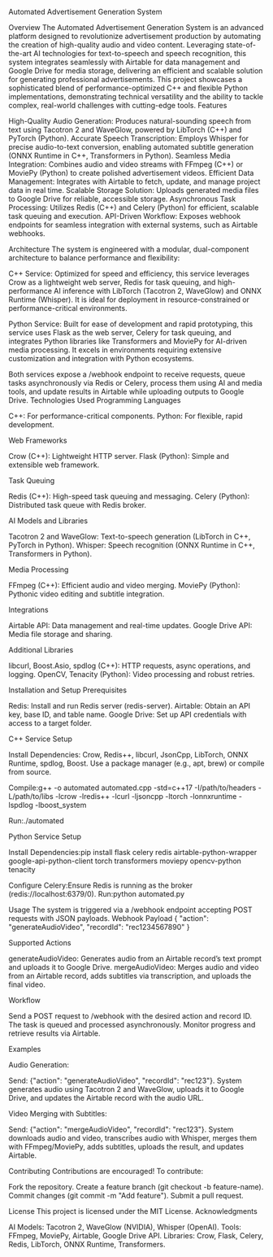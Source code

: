 Automated Advertisement Generation System

Overview
The Automated Advertisement Generation System is an advanced platform designed to revolutionize advertisement production by automating the creation of high-quality audio and video content. Leveraging state-of-the-art AI technologies for text-to-speech and speech recognition, this system integrates seamlessly with Airtable for data management and Google Drive for media storage, delivering an efficient and scalable solution for generating professional advertisements.
This project showcases a sophisticated blend of performance-optimized C++ and flexible Python implementations, demonstrating technical versatility and the ability to tackle complex, real-world challenges with cutting-edge tools.
Features

High-Quality Audio Generation: Produces natural-sounding speech from text using Tacotron 2 and WaveGlow, powered by LibTorch (C++) and PyTorch (Python).
Accurate Speech Transcription: Employs Whisper for precise audio-to-text conversion, enabling automated subtitle generation (ONNX Runtime in C++, Transformers in Python).
Seamless Media Integration: Combines audio and video streams with FFmpeg (C++) or MoviePy (Python) to create polished advertisement videos.
Efficient Data Management: Integrates with Airtable to fetch, update, and manage project data in real time.
Scalable Storage Solution: Uploads generated media files to Google Drive for reliable, accessible storage.
Asynchronous Task Processing: Utilizes Redis (C++) and Celery (Python) for efficient, scalable task queuing and execution.
API-Driven Workflow: Exposes webhook endpoints for seamless integration with external systems, such as Airtable webhooks.

Architecture
The system is engineered with a modular, dual-component architecture to balance performance and flexibility:

C++ Service: Optimized for speed and efficiency, this service leverages Crow as a lightweight web server, Redis for task queuing, and high-performance AI inference with LibTorch (Tacotron 2, WaveGlow) and ONNX Runtime (Whisper). It is ideal for deployment in resource-constrained or performance-critical environments.

Python Service: Built for ease of development and rapid prototyping, this service uses Flask as the web server, Celery for task queuing, and integrates Python libraries like Transformers and MoviePy for AI-driven media processing. It excels in environments requiring extensive customization and integration with Python ecosystems.


Both services expose a /webhook endpoint to receive requests, queue tasks asynchronously via Redis or Celery, process them using AI and media tools, and update results in Airtable while uploading outputs to Google Drive.
Technologies Used
Programming Languages

C++: For performance-critical components.
Python: For flexible, rapid development.

Web Frameworks

Crow (C++): Lightweight HTTP server.
Flask (Python): Simple and extensible web framework.

Task Queuing

Redis (C++): High-speed task queuing and messaging.
Celery (Python): Distributed task queue with Redis broker.

AI Models and Libraries

Tacotron 2 and WaveGlow: Text-to-speech generation (LibTorch in C++, PyTorch in Python).
Whisper: Speech recognition (ONNX Runtime in C++, Transformers in Python).

Media Processing

FFmpeg (C++): Efficient audio and video merging.
MoviePy (Python): Pythonic video editing and subtitle integration.

Integrations

Airtable API: Data management and real-time updates.
Google Drive API: Media file storage and sharing.

Additional Libraries

libcurl, Boost.Asio, spdlog (C++): HTTP requests, async operations, and logging.
OpenCV, Tenacity (Python): Video processing and robust retries.

Installation and Setup
Prerequisites

Redis: Install and run Redis server (redis-server).
Airtable: Obtain an API key, base ID, and table name.
Google Drive: Set up API credentials with access to a target folder.

C++ Service Setup

Install Dependencies:
Crow, Redis++, libcurl, JsonCpp, LibTorch, ONNX Runtime, spdlog, Boost.
Use a package manager (e.g., apt, brew) or compile from source.


Compile:g++ -o automated automated.cpp -std=c++17 -I/path/to/headers -L/path/to/libs -lcrow -lredis++ -lcurl -ljsoncpp -ltorch -lonnxruntime -lspdlog -lboost_system


Run:./automated



Python Service Setup

Install Dependencies:pip install flask celery redis airtable-python-wrapper google-api-python-client torch transformers moviepy opencv-python tenacity


Configure Celery:Ensure Redis is running as the broker (redis://localhost:6379/0).
Run:python automated.py



Usage
The system is triggered via a /webhook endpoint accepting POST requests with JSON payloads.
Webhook Payload
{
  "action": "generateAudioVideo",
  "recordId": "rec1234567890"
}

Supported Actions

generateAudioVideo: Generates audio from an Airtable record’s text prompt and uploads it to Google Drive.
mergeAudioVideo: Merges audio and video from an Airtable record, adds subtitles via transcription, and uploads the final video.

Workflow

Send a POST request to /webhook with the desired action and record ID.
The task is queued and processed asynchronously.
Monitor progress and retrieve results via Airtable.

Examples

Audio Generation:

Send: {"action": "generateAudioVideo", "recordId": "rec123"}.
System generates audio using Tacotron 2 and WaveGlow, uploads it to Google Drive, and updates the Airtable record with the audio URL.


Video Merging with Subtitles:

Send: {"action": "mergeAudioVideo", "recordId": "rec123"}.
System downloads audio and video, transcribes audio with Whisper, merges them with FFmpeg/MoviePy, adds subtitles, uploads the result, and updates Airtable.



Contributing
Contributions are encouraged! To contribute:

Fork the repository.
Create a feature branch (git checkout -b feature-name).
Commit changes (git commit -m "Add feature").
Submit a pull request.

License
This project is licensed under the MIT License.
Acknowledgments

AI Models: Tacotron 2, WaveGlow (NVIDIA), Whisper (OpenAI).
Tools: FFmpeg, MoviePy, Airtable, Google Drive API.
Libraries: Crow, Flask, Celery, Redis, LibTorch, ONNX Runtime, Transformers.
